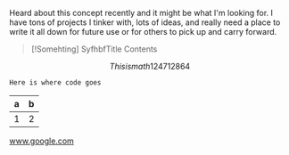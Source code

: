 
Heard about this concept recently and it might be what I'm looking for. I have tons of projects I tinker with, lots of ideas, and really need a place to write it all down for future use or for others to pick up and carry forward.



> [!Somehting] SyfhbfTitle
> Contents

$$
This is math 124712864
$$

```
Here is where code goes

```

| a | b |
| --- | --- |
| 1 | 2 |

www.google.com


